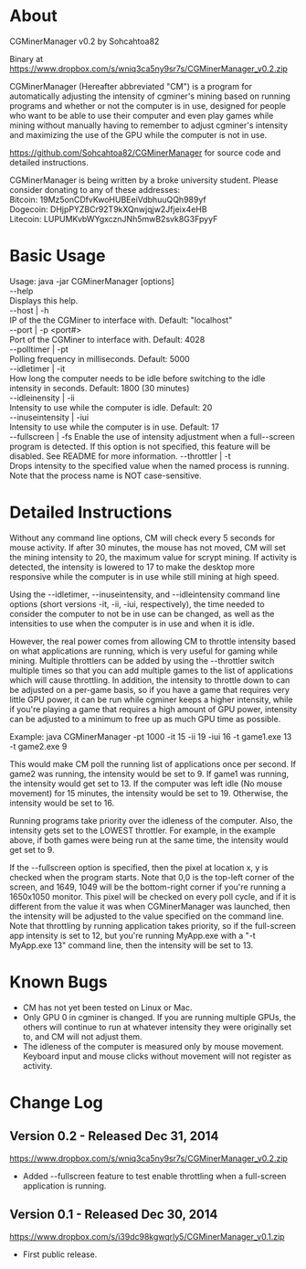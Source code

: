 About
=====

CGMinerManager v0.2 by Sohcahtoa82

Binary at https://www.dropbox.com/s/wniq3ca5ny9sr7s/CGMinerManager_v0.2.zip

CGMinerManager (Hereafter abbreviated "CM") is a program for automatically adjusting the intensity of cgminer's mining based on running programs and whether or not the computer is in use, designed for people who want to be able to use their computer and even play games while mining without manually having to remember to adjust cgminer's intensity and maximizing the use of the GPU while the computer is not in use.

https://github.com/Sohcahtoa82/CGMinerManager for source code and detailed instructions.

CGMinerManager is being written by a broke university student.  Please consider donating to any of these addresses:  
Bitcoin: 19Mz5onCDfvKwoHUBEeiVdbhuuQQh989yf  
Dogecoin: DHjpPYZBCr92T9kXQnwjqjw2Jfjeix4eHB  
Litecoin: LUPUMKvbWYgxcznJNh5mwB2svk8G3FpyyF  

Basic Usage
===========

Usage: java -jar CGMinerManager [options]  
  --help  
      Displays this help.  
  --host | -h <host>  
      IP of the the CGMiner to interface with.  Default: "localhost"  
  --port | -p <port#>  
      Port of the CGMiner to interface with.  Default: 4028  
  --polltimer | -pt <ms>  
      Polling frequency in milliseconds.  Default: 5000  
  --idletimer | -it <sec>  
      How long the computer needs to be idle before switching to the idle  
      intensity in seconds.  Default: 1800 (30 minutes)  
  --idleinensity | -ii <intensity>  
      Intensity to use while the computer is idle.  Default: 20  
  --inuseintensity | -iui <intensity>  
      Intensity to use while the computer is in use.  Default: 17  
  --fullscreen | -fs <intensity> <x> <y>
      Enable the use of intensity adjustment when a full--screen program is
	  detected.  If this option is not specified, this feature will be
	  disabled.  See README for more information.
  --throttler | -t <process> <intensity>  
      Drops intensity to the specified value when the named process is running.  
      Note that the process name is NOT case-sensitive.  

Detailed Instructions
=====================

Without any command line options, CM will check every 5 seconds for mouse activity.  If after 30 minutes, the mouse has not moved, CM will set the mining intensity to 20, the maximum value for scrypt mining.  If activity is detected, the intensity is lowered to 17 to make the desktop more responsive while the computer is in use while still mining at high speed.

Using the --idletimer, --inuseintensity, and --idleintensity command line options (short versions -it, -ii, -iui, respectively), the time needed to consider the computer to not be in use can be changed, as well as the intensities to use when the computer is in use and when it is idle.

However, the real power comes from allowing CM to throttle intensity based on what applications are running, which is very useful for gaming while mining.  Multiple throttlers can be added by using the --throttler switch multiple times so that you can add multiple games to the list of applications which will cause throttling.  In addition, the intensity to throttle down to can be adjusted on a per-game basis, so if you have a game that requires very little GPU power, it can be run while cgminer keeps a higher intensity, while if you're playing a game that requires a high amount of GPU power, intensity can be adjusted to a minimum to free up as much GPU time as possible.

Example: java CGMinerManager -pt 1000 -it 15 -ii 19 -iui 16 -t game1.exe 13 -t game2.exe 9

This would make CM poll the running list of applications once per second.  If game2 was running, the intensity would be set to 9.  If game1 was running, the intensity would get set to 13.  If the computer was left idle (No mouse movement) for 15 minutes, the intensity would be set to 19.  Otherwise, the intensity would be set to 16.

Running programs take priority over the idleness of the computer.  Also, the intensity gets set to the LOWEST throttler.  For example, in the example above, if both games were being run at the same time, the intensity would get set to 9.

If the --fullscreen option is specified, then the pixel at location x, y is checked when the program starts.  Note that 0,0 is the top-left corner of the screen, and 1649, 1049 will be the bottom-right corner if you're running a 1650x1050 monitor.  This pixel will be checked on every poll cycle, and if it is different from the value it was when CGMinerManager was launched, then the intensity will be adjusted to the value specified on the command line.  Note that throttling by running application takes priority, so if the full-screen app intensity is set to 12, but you're running MyApp.exe with a "-t MyApp.exe 13" command line, then the intensity will be set to 13.

Known Bugs
==========

- CM has not yet been tested on Linux or Mac.
- Only GPU 0 in cgminer is changed.  If you are running multiple GPUs, the others will continue to run at whatever intensity they were originally set to, and CM will not adjust them.
- The idleness of the computer is measured only by mouse movement.  Keyboard input and mouse clicks without movement will not register as activity.

Change Log
==========

Version 0.2 - Released Dec 31, 2014
-----------------------------------
https://www.dropbox.com/s/wniq3ca5ny9sr7s/CGMinerManager_v0.2.zip
- Added --fullscreen feature to test enable throttling when a full-screen application is running.

Version 0.1 - Released Dec 30, 2014
-----------------------------------
https://www.dropbox.com/s/i39dc98kgwqrly5/CGMinerManager_v0.1.zip
- First public release.
